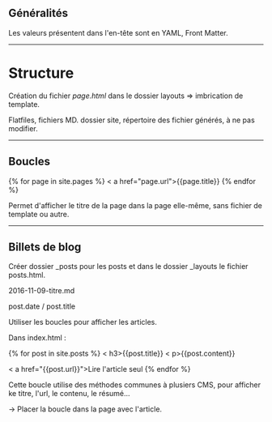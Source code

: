 ## Généralités

Les valeurs présentent dans l'en-tête sont en YAML, Front Matter.

---

# Structure


Création du fichier _page.html_ dans le dossier layouts => imbrication de template.


 
 
 Flatfiles, fichiers MD.
 dossier site, répertoire des fichier générés, à ne pas modifier.
 
 ---
 
 ## Boucles
 
 
 {% for page in site.pages %}
  < a href="page.url">{{page.title}}</a >
 {% endfor %}
 
 
 Permet d'afficher le titre de la page dans la page elle-même, sans fichier de template ou autre.
 
 ---
 
 ## Billets de blog
 
 Créer dossier _posts pour les posts et dans le dossier _layouts le fichier posts.html.
 
 
 2016-11-09-titre.md
 
 post.date / post.title
 
 
 Utiliser les boucles pour afficher les articles.
 
 
 Dans index.html :
 
 {% for post in site.posts %}
  < h3>{{post.title}}</h3 >
  < p>{{post.content}}</p >
  < a href="{{post.url}}">Lire l'article seul</a >
 {% endfor %}
 
 
 Cette boucle utilise des méthodes communes à plusiers CMS, pour afficher ke titre, l'url, le contenu, le résumé...
 
 -> Placer la boucle dans la page avec l'article.
